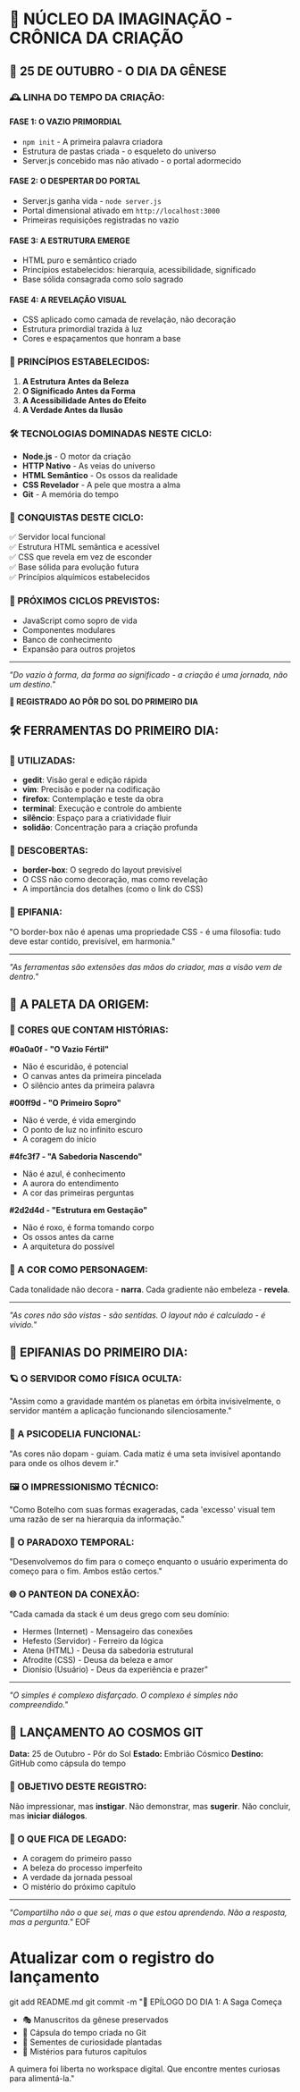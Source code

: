 # 🌌 NÚCLEO DA IMAGINAÇÃO - CRÔNICA DA CRIAÇÃO

## 📅 25 DE OUTUBRO - O DIA DA GÊNESE

### 🕰️ LINHA DO TEMPO DA CRIAÇÃO:

#### FASE 1: O VAZIO PRIMORDIAL
- `npm init` - A primeira palavra criadora
- Estrutura de pastas criada - o esqueleto do universo
- Server.js concebido mas não ativado - o portal adormecido

#### FASE 2: O DESPERTAR DO PORTAL  
- Server.js ganha vida - `node server.js`
- Portal dimensional ativado em `http://localhost:3000`
- Primeiras requisições registradas no vazio

#### FASE 3: A ESTRUTURA EMERGE
- HTML puro e semântico criado
- Princípios estabelecidos: hierarquia, acessibilidade, significado
- Base sólida consagrada como solo sagrado

#### FASE 4: A REVELAÇÃO VISUAL
- CSS aplicado como camada de revelação, não decoração
- Estrutura primordial trazida à luz
- Cores e espaçamentos que honram a base

### 🎯 PRINCÍPIOS ESTABELECIDOS:

1. **A Estrutura Antes da Beleza**
2. **O Significado Antes da Forma**
3. **A Acessibilidade Antes do Efeito** 
4. **A Verdade Antes da Ilusão**

### 🛠️ TECNOLOGIAS DOMINADAS NESTE CICLO:

- **Node.js** - O motor da criação
- **HTTP Nativo** - As veias do universo
- **HTML Semântico** - Os ossos da realidade
- **CSS Revelador** - A pele que mostra a alma
- **Git** - A memória do tempo

### 🌟 CONQUISTAS DESTE CICLO:

✅ Servidor local funcional  
✅ Estrutura HTML semântica e acessível  
✅ CSS que revela em vez de esconder  
✅ Base sólida para evolução futura  
✅ Princípios alquímicos estabelecidos  

### 🔮 PRÓXIMOS CICLOS PREVISTOS:

- JavaScript como sopro de vida
- Componentes modulares
- Banco de conhecimento
- Expansão para outros projetos

---

*"Do vazio à forma, da forma ao significado - a criação é uma jornada, não um destino."*

**📜 REGISTRADO AO PÔR DO SOL DO PRIMEIRO DIA**

## 🛠️ FERRAMENTAS DO PRIMEIRO DIA:

### 🎯 UTILIZADAS:
- **gedit**: Visão geral e edição rápida
- **vim**: Precisão e poder na codificação
- **firefox**: Contemplação e teste da obra
- **terminal**: Execução e controle do ambiente
- **silêncio**: Espaço para a criatividade fluir
- **solidão**: Concentração para a criação profunda

### 🎨 DESCOBERTAS:
- **border-box**: O segredo do layout previsível
- O CSS não como decoração, mas como revelação
- A importância dos detalhes (como o link do CSS)

### 🌟 EPIFANIA:
"O border-box não é apenas uma propriedade CSS - 
é uma filosofia: tudo deve estar contido, 
previsível, em harmonia."

---
*"As ferramentas são extensões das mãos do criador, 
mas a visão vem de dentro."*

## 🎨 A PALETA DA ORIGEM:

### 🌌 CORES QUE CONTAM HISTÓRIAS:

**#0a0a0f - "O Vazio Fértil"**
- Não é escuridão, é potencial
- O canvas antes da primeira pincelada
- O silêncio antes da primeira palavra

**#00ff9d - "O Primeiro Sopro"** 
- Não é verde, é vida emergindo
- O ponto de luz no infinito escuro
- A coragem do início

**#4fc3f7 - "A Sabedoria Nascendo"**
- Não é azul, é conhecimento
- A aurora do entendimento
- A cor das primeiras perguntas

**#2d2d4d - "Estrutura em Gestação"**
- Não é roxo, é forma tomando corpo
- Os ossos antes da carne
- A arquitetura do possível

### 🎪 A COR COMO PERSONAGEM:
Cada tonalidade não decora - **narra**. 
Cada gradiente não embeleza - **revela**.

---
*"As cores não são vistas - são sentidas. 
O layout não é calculado - é vivido."*

## 🌌 EPIFANIAS DO PRIMEIRO DIA:

### 🪐 O SERVIDOR COMO FÍSICA OCULTA:
"Assim como a gravidade mantém os planetas em órbita invisivelmente,
o servidor mantém a aplicação funcionando silenciosamente."

### 🎨 A PSICODELIA FUNCIONAL:
"As cores não dopam - guiam. Cada matiz é uma seta invisível
apontando para onde os olhos devem ir."

### 🖼️ O IMPRESSIONISMO TÉCNICO:
"Como Botelho com suas formas exageradas, cada 'excesso' visual
tem uma razão de ser na hierarquia da informação."

### 🔄 O PARADOXO TEMPORAL:
"Desenvolvemos do fim para o começo enquanto o usuário
experimenta do começo para o fim. Ambos estão certos."

### 🌐 O PANTEON DA CONEXÃO:
"Cada camada da stack é um deus grego com seu domínio:
- Hermes (Internet) - Mensageiro das conexões
- Hefesto (Servidor) - Ferreiro da lógica  
- Atena (HTML) - Deusa da sabedoria estrutural
- Afrodite (CSS) - Deusa da beleza e amor
- Dionísio (Usuário) - Deus da experiência e prazer"

---
*"O simples é complexo disfarçado. 
O complexo é simples não compreendido."*

## 🚀 LANÇAMENTO AO COSMOS GIT

**Data:** 25 de Outubro - Pôr do Sol
**Estado:** Embrião Cósmico
**Destino:** GitHub como cápsula do tempo

### 🎯 OBJETIVO DESTE REGISTRO:
Não impressionar, mas **instigar**.
Não demonstrar, mas **sugerir**.
Não concluir, mas **iniciar diálogos**.

### 🌌 O QUE FICA DE LEGADO:
- A coragem do primeiro passo
- A beleza do processo imperfeito  
- A verdade da jornada pessoal
- O mistério do próximo capítulo

---
*"Compartilho não o que sei, 
mas o que estou aprendendo. 
Não a resposta, mas a pergunta."*
EOF

# Atualizar com o registro do lançamento
git add README.md
git commit -m "📖 EPÍLOGO DO DIA 1: A Saga Começa

- 🎭 Manuscritos da gênese preservados
- 🌌 Cápsula do tempo criada no Git
- 💫 Sementes de curiosidade plantadas
- 🔮 Mistérios para futuros capítulos

A quimera foi liberta no workspace digital.
Que encontre mentes curiosas para alimentá-la."